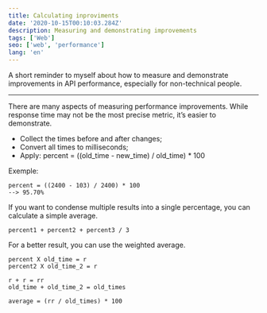 ```yaml
---
title: Calculating inproviments
date: '2020-10-15T00:10:03.284Z'
description: Measuring and demonstrating improvements
tags: ['Web']
seo: ['web', 'performance']
lang: 'en'
---
```


A short reminder to myself about how to measure and demonstrate improvements in API performance, especially for non-technical people.

<hr>

There are many aspects of measuring performance improvements. While response time may not be the most precise metric, it’s easier to demonstrate.

* Collect the times before and after changes;
* Convert all times to milliseconds;
* Apply: percent = ((old_time - new_time) / old_time) * 100

Exemple: 
```
percent = ((2400 - 103) / 2400) * 100 
--> 95.70%
```
If you want to condense multiple results into a single percentage, you can calculate a simple average.
```
percent1 + percent2 + percent3 / 3
```
For a better result, you can use the weighted average.
```
percent X old_time = r
percent2 X old_time_2 = r

r + r = rr
old_time + old_time_2 = old_times

average = (rr / old_times) * 100
```





